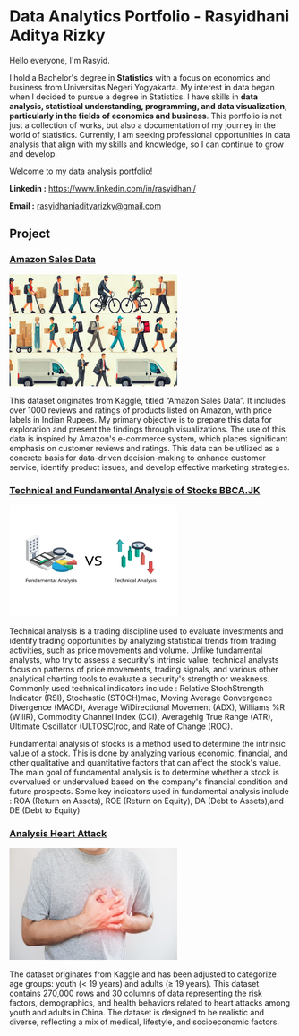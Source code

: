 # Data Analytics Portfolio - Rasyidhani Aditya Rizky

Hello everyone, I'm Rasyid.

I hold a Bachelor's degree in **Statistics** with a focus on economics and business from Universitas Negeri Yogyakarta. My interest in data began when I decided to pursue a degree in Statistics. I have skills in **data analysis, statistical understanding, programming, and data visualization, particularly in the fields of economics and business**.
This portfolio is not just a collection of works, but also a documentation of my journey in the world of statistics. Currently, I am seeking professional opportunities in data analysis that align with my skills and knowledge, so I can continue to grow and develop.

Welcome to my data analysis portfolio!

**Linkedin :** https://www.linkedin.com/in/rasyidhani/

**Email :** rasyidhaniadityarizky@gmail.com

## Project

### [Amazon Sales Data](https://github.com/Rasyidhan/github.com-Portofolio/blob/main/Amazon%20Sales/Amazon_Sales_Data.ipynb)

<img src="https://github.com/Rasyidhan/github.com-Portofolio/blob/main/Amazon%20Sales/orang%20mengantar%20paket.png" width="300" height="200">

  This dataset originates from Kaggle, titled “Amazon Sales Data”. It includes over 1000 reviews and ratings of products listed on Amazon, with price labels in Indian Rupees. My primary objective is to prepare this data for exploration and present the findings through visualizations. The use of this data is inspired by Amazon's e-commerce system, which places significant emphasis on customer reviews and ratings. This data can be utilized as a concrete basis for data-driven decision-making to enhance customer service, identify product issues, and develop effective marketing strategies.


  ### [Technical and Fundamental Analysis of Stocks BBCA.JK](https://github.com/Rasyidhan/github.com-Portofolio/blob/73f0629cf70eff50b020b52b325d3a1d07f9624f/Stock%20Analysis/Technical_and_Fundamental_Analysis_of_stocks_BBCA.ipynb)

  <img src="https://github.com/Rasyidhan/github.com-Portofolio/blob/73f0629cf70eff50b020b52b325d3a1d07f9624f/Stock%20Analysis/Analisis%20Teknikal%20Atau%20Fundamental.jpg" width="300" height="200">
  
Technical analysis is a trading discipline used to evaluate investments and identify trading opportunities by analyzing statistical trends from trading activities, such as price movements and volume. Unlike fundamental analysts, who try to assess a security's intrinsic value, technical analysts focus on patterns of price movements, trading signals, and various other analytical charting tools to evaluate a security's strength or weakness. Commonly used technical indicators include : Relative StochStrength Indicator (RSI), Stochastic (STOCH)mac, Moving Average Convergence Divergence (MACD), Average WiDirectional Movement (ADX), Williams %R (WillR), Commodity Channel Index (CCI), Averagehig True Range (ATR), Ultimate Oscillator (ULTOSC)roc, and Rate of Change (ROC).

Fundamental analysis of stocks is a method used to determine the intrinsic value of a stock. This is done by analyzing various economic, financial, and other qualitative and quantitative factors that can affect the stock's value. The main goal of fundamental analysis is to determine whether a stock is overvalued or undervalued based on the company's financial condition and future prospects. Some key indicators used in fundamental analysis include : ROA (Return on Assets), ROE (Return on Equity), DA (Debt to Assets),and DE (Debt to Equity)


### [Analysis Heart Attack](https://github.com/Rasyidhan/github.com-Portofolio/blob/main/Analysis%20Heart%20Attack/analysis_heart_attack.ipynb)

<img src="https://github.com/Rasyidhan/github.com-Portofolio/blob/main/Analysis%20Heart%20Attack/Heart%20Attack.jpg" width="300" height="200">

The dataset originates from Kaggle and has been adjusted to categorize age groups: youth (< 19 years) and adults (≥ 19 years). This dataset contains 270,000 rows and 30 columns of data representing the risk factors, demographics, and health behaviors related to heart attacks among youth and adults in China. The dataset is designed to be realistic and diverse, reflecting a mix of medical, lifestyle, and socioeconomic factors.
